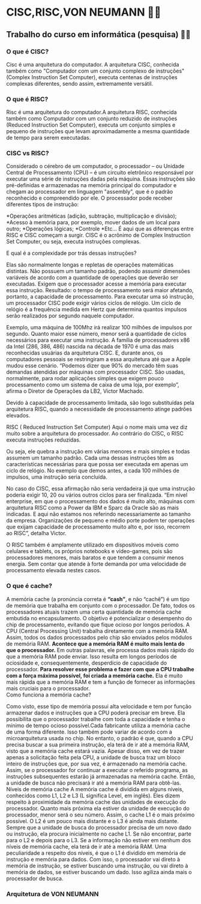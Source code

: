 # CISC,RISC,VON NEUMANN 🧑‍💻

## Trabalho do curso em informática (pesquisa) 👨‍💻

### O que é CISC?
Cisc é uma arquitetura do computador. A arquitetura CISC, conhecida também como "Computador com um conjunto complexo de instruções" (Complex Instruction Set Computer), executa centenas de instruções complexas diferentes, sendo assim, extremamente versátil.

### O que é RISC?
Risc é uma arquitetura do computador.A arquitetura RISC, conhecida também como Computador com um conjunto reduzido de instruções (Reduced Instruction Set Computer), executa um conjunto simples e pequeno de instruções que levam aproximadamente a mesma quantidade de tempo para serem executadas.

### CISC vs RISC?
Considerado o cérebro de um computador, o processador – ou Unidade Central de Processamento (CPU) – é um circuito eletrônico responsável por executar uma série de instruções dadas pela máquina.   Essas instruções são pré-definidas e armazenadas na memória principal do computador e chegam ao processador em linguagem "assembly", que é o padrão reconhecido e compreendido por ele.   O processador pode receber diferentes tipos de instrução:

*Operações aritméticas (adição, subtração, multiplicação e divisão);
*Acesso à memória para, por exemplo, mover dados de um local para outro;
*Operações lógicas;
*Controle
*Etc...
É aqui que as diferenças entre RISC e CISC começam a surgir. CISC é o acrônimo de Complex Instruction Set Computer, ou seja, executa instruções complexas.

 E qual é a complexidade por trás dessas instruções?  

Elas são normalmente longas e repletas de operações matemáticas distintas.
Não possuem um tamanho padrão, podendo assumir dimensões variáveis de acordo com a quantidade de operações que deverão ser executadas.
Exigem que o processador acesse a memória para executar essa instrução.
Resultado: o tempo de processamento será maior afetando, portanto, a capacidade de processamento.  Para executar uma só instrução, um processador CISC pode exigir vários ciclos de relógio. Um ciclo de relógio é a frequência medida em Hertz que determina quantos impulsos serão realizados por segundo naquele computador.  

Exemplo, uma máquina de 100Mhz irá realizar 100 milhões de impulsos por segundo. Quanto maior esse número, menor será a quantidade de ciclos necessários para executar uma instrução.   A família de processadores x86 da Intel (286, 386, 486) nascida na década de 1970 é uma das mais reconhecidas usuárias da arquitetura CISC. E, durante anos, os computadores pessoais se restringiram a essa arquitetura até que a Apple mudou esse cenário.   “Podemos dizer que 90% do mercado têm suas demandas atendidas por máquinas com processador CISC. São usadas, normalmente, para rodar aplicações simples que exigem pouco processamento como um sistema de caixa de uma loja, por exemplo”, afirma o Diretor de Operações da LB2, Victor Machado.

 Devido à capacidade de processamento limitada, são logo substituídas pela arquitetura RISC, quando a necessidade de processamento atinge padrões elevados.

RISC ( Reduced Instruction Set Computer)
Aqui o nome mais uma vez diz muito sobre a arquitetura do processador. Ao contrário do CISC, o RISC executa instruções reduzidas. 

Ou seja, ele quebra a instrução em várias menores e mais simples e todas assumem um tamanho padrão.   Cada uma dessas instruções têm as características necessárias para que possa ser executada em apenas um ciclo de relógio. No exemplo que demos antes, a cada 100 milhões de impulsos, uma instrução seria concluída.

No caso do CISC, essa afirmação não seria verdadeira já que uma instrução poderia exigir 10, 20 ou vários outros ciclos para ser finalizada.   “Em nível enterprise, em que o processamento dos dados é muito alto, máquinas com arquitetura RISC como a Power da IBM e Sparc da Oracle são as mais indicadas. E aqui não estamos nos referindo necessariamente ao tamanho da empresa. Organizações de pequeno e médio porte podem ter operações que exijam capacidade de processamento muito alto e, por isso, recorrem ao RISC”, detalha Victor.  

O RISC também é amplamente utilizado em dispositivos móveis como celulares e tablets, os próprios notebooks e vídeo-games, pois são processadores menores, mais baratos e que tendem a consumir menos energia. Sem contar que atende à forte demanda por uma velocidade de processamento elevada nestes casos. 

### O que é cache?
A memória cache (a pronúncia correta é <b>“cash”</b>, e não “cachê”) é um tipo de memória que trabalha em conjunto com o processador. De fato, todos os processadores atuais trazem uma certa quantidade de memória cache embutida no encapsulamento. O objetivo é potencializar o desempenho do chip de processamento, evitando que fique ocioso por longos períodos.
A CPU (Central Processing Unit) trabalha diretamente com a memória RAM. Assim, todos os dados processados pelo chip são enviados pelos módulos de memória RAM.
<b>Acontece que a memória RAM é muito mais lenta do que o processador.</b> Em outras palavras, ele processa dados mais rápido do que a memória RAM pode enviar. Isso resulta em longos períodos de ociosidade e, consequentemente, desperdício de capacidade do processador.
<b>Para resolver esse problema e fazer com que a CPU trabalhe com a força máxima possível, foi criada a memória cache.</b> Ela é muito mais rápida que a memória RAM e tem a função de fornecer as informações mais cruciais para o processador.
<br>
Como funciona a memória cache?

Como visto, esse tipo de memória possui alta velocidade e tem por função armazenar dados e instruções que a CPU poderá precisar em breve. Ela possibilita que o processador trabalhe com toda a capacidade e tenha o mínimo de tempo ocioso possível.Cada fabricante utiliza a memória cache de uma forma diferente. Isso também pode variar de acordo com a microarquitetura usada no chip. No entanto, o padrão é que, quando a CPU precisa buscar a sua primeira instrução, ela terá de ir até a memória RAM, visto que a memória cache estará vazia. Apesar disso, em vez de trazer apenas a solicitação feita pela CPU, a unidade de busca traz um bloco inteiro de instruções que, por sua vez, é armazenado na memória cache. Assim, se o processador for continuar a executar o referido programa, as instruções subsequentes estarão já armazenadas na memória cache. Então, a unidade de busca não precisará ir até a memória RAM para obtê-las.
<br>
Níveis de memória cache
A memória cache é dividida em alguns níveis, conhecidos como L1, L2 e L3 (L significa Level, em inglês). Eles dizem respeito à proximidade da memória cache das unidades de execução do processador. Quanto mais próxima ela estiver da unidade de execução do processador, menor será o seu número. Assim, o cache L1 é o mais próximo possível. O L2 é um pouco mais distante e o L3 é ainda mais distante. Sempre que a unidade de busca do processador precisa de um novo dado ou instrução, ela procura inicialmente no cache L1. Se não encontrar, parte para o L2 e depois para o L3. Se a informação não estiver em nenhum dos níveis de memória cache, ela terá de ir até a memória RAM.
Uma peculiaridade a respeito dos níveis, é que o L1 é dividido em memória de instrução e memória para dados. Com isso, o processador vai direto à memória de instrução, se estiver buscando uma instrução, ou vai direto à memória de dados, se estiver buscando um dado. Isso agiliza ainda mais o processador de busca.
<br>

### Arquitetura de VON NEUMANN











